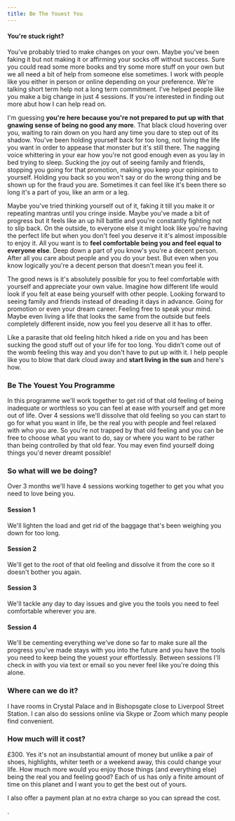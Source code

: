 ```yaml
---
title: Be The Youest You
---
```

#### You're stuck right?

You've probably tried to make changes on your own. Maybe you've been faking it but not making it or affirming your socks off without success. Sure you could read some more books and try some more stuff on your own but we all need a bit of help from someone else sometimes. I work with people like you either in person or online depending on your preference. We're talking short term help not a long term commitment. I've helped people like you make a big change in just 4 sessions. If you're interested in finding out more abut how I can help read on.

I'm guessing **you're here because you're not prepared to put up with that gnawing sense of being no good any more**. That black cloud hovering over you, waiting to rain down on you hard any time you dare to step out of its shadow. You've been holding yourself back for too long, not living the life you want in order to appease that monster but it's still there. The nagging voice whittering in your ear how you're not good enough even as you lay in bed trying to sleep. Sucking the joy out of seeing family and friends, stopping you going for that promotion, making you keep your opinions to yourself. Holding you back so you won't say or do the wrong thing and be shown up for the fraud you are. Sometimes it can feel like it's been there so long it's a part of you, like an arm or a leg. 

Maybe you've tried thinking yourself out of it, faking it till you make it or repeating mantras until you cringe inside. Maybe you've made a bit of progress but it feels like an up hill battle and you're constantly fighting not to slip back. On the outside, to everyone else it might look like you're having the perfect life but when you don't feel you deserve it it's almost impossible to enjoy it. All you want is to **feel comfortable being you and feel equal to everyone else**. Deep down a part of you know's you're a decent person. After all you care about people and you do your best. But even when you know logically you're a decent person that doesn't mean you feel it.

The good news is it's absolutely possible for you to feel comfortable with yourself and appreciate your own value. Imagine how different life would look if you felt at ease being yourself with other people. Looking forward to seeing family and friends instead of dreading it days in advance. Going for promotion or even your dream career. Feeling free to speak your mind. Maybe even living a life that looks the same from the outside but feels completely different inside, now you feel you deserve all it has to offer. 

Like a parasite that old feeling hitch hiked a ride on you and has been sucking the good stuff out of your life for too long. You didn't come out of the womb feeling this way and you don't have to put up with it. I help people like you to blow that dark cloud away and **start living in the sun** and here's how.

### Be The Youest You Programme

In this programme we'll work together to get rid of that old feeling of being inadequate or worthless so you can feel at ease with yourself and get more out of life. Over 4 sessions we'll dissolve that old feeling so you can start to go for what you want in life, be the real you with people and feel relaxed with who you are. So you're not trapped by that old feeling and you can be free to choose what you want to do, say or where you want to be rather than being controlled by that old fear. You may even find yourself doing things you'd never dreamt possible!

### So what will we be doing?

Over 3 months we'll have 4 sessions working together to get you what you need to love being you.

#### Session 1

We'll lighten the load and get rid of the baggage that's been weighing you down for too long.

#### Session 2

We'll get to the root of that old feeling and dissolve it from the core so it doesn't bother you again.

#### Session 3

We'll tackle any day to day issues and give you the tools you need to feel comfortable wherever you are.

#### Session 4

We'll be cementing everything we've done so far to make sure all the progress you've made stays with you into the future and you have the tools you need to keep being the youest your effortlessly.
Between sessions I'll check in with you via text or email so you never feel like you're doing this alone. 

### Where can we do it?

I have rooms in Crystal Palace and in Bishopsgate close to Liverpool Street Station. I can also do sessions online via Skype or Zoom which many people find convenient.

### How much will it cost?

£300. Yes it's not an insubstantial amount of money but unlike a pair of shoes, highlights, whiter teeth or a weekend away, this could change your life. How much more would you enjoy those things (and everything else) being the real you and feeling good? Each of us has only a finite amount of time on this planet and I want you to get the best out of yours.

I also offer a payment plan at no extra charge so you can spread the cost.

.
